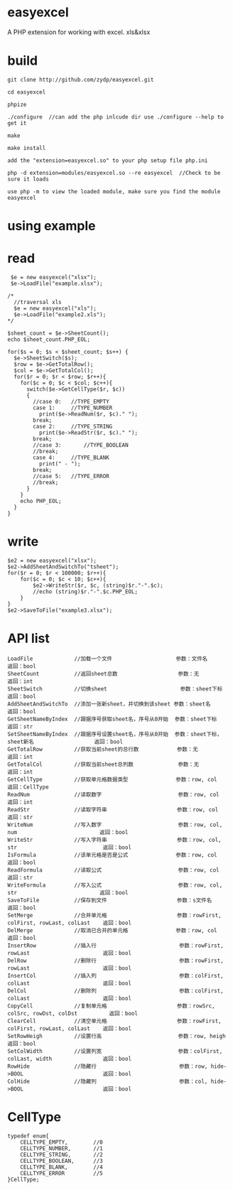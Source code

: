 # easyexcel
A PHP extension for working with excel. xls&xlsx 

# build
    git clone http://github.com/zydp/easyexcel.git
    
    cd easyexcel
    
    phpize
  
    ./configure  //can add the php inlcude dir use ./configure --help to get it
  
    make
  
    make install
    
    add the "extension=easyexcel.so" to your php setup file php.ini
    
    php -d extension=modules/easyexcel.so --re easyexcel  //Check to be sure it loads
    
    use php -m to view the loaded module, make sure you find the module easyexcel

# using example
# read
     $e = new easyexcel("xlsx");
     $e->LoadFile("example.xlsx");
    
    /*
      //traversal xls
      $e = new easyexcel("xls");
      $e->LoadFile("example2.xls"); 
    */
    
    $sheet_count = $e->SheetCount();
    echo $sheet_count.PHP_EOL;

    for($s = 0; $s < $sheet_count; $s++) {
      $e->SheetSwitch($s);
      $row = $e->GetTotalRow();
      $col = $e->GetTotalCol();
      for($r = 0; $r < $row; $r++){
        for($c = 0; $c < $col; $c++){
          switch($e->GetCellType($r, $c))
          {
            //case 0:   //TYPE_EMPTY
            case 1:     //TYPE_NUMBER
              print($e->ReadNum($r, $c)." ");
            break;
            case 2:     //TYPE_STRING
              print($e->ReadStr($r, $c)." ");
            break;
            //case 3:       //TYPE_BOOLEAN
            //break;
            case 4:     //TYPE_BLANK
              print(" - ");
            break;
            //case 5:   //TYPE_ERROR
            //break;
          }
        }
        echo PHP_EOL;
      }
    }

# write
    $e2 = new easyexcel("xlsx");
    $e2->AddSheetAndSwitchTo("tsheet");
    for($r = 0; $r < 100000; $r++){
        for($c = 0; $c < 10; $c++){
            $e2->WriteStr($r, $c, (string)$r."-".$c);
            //echo (string)$r."-".$c.PHP_EOL;
        }
    }
    $e2->SaveToFile("example3.xlsx");
    
# API list
    LoadFile             //加载一个文件                    参数：文件名                                 返回：bool
    SheetCount           //返回sheet总数                   参数：无                                    返回：int
    SheetSwitch          //切换sheet                       参数：sheet下标                             返回：bool
    AddSheetAndSwitchTo  //添加一张新sheet，并切换到该sheet 参数：sheet名                                返回：bool
    GetSheetNameByIndex  //跟据序号获取sheet名，序号从0开始  参数：sheet下标                              返回：str
    SetSheetNameByIndex  //跟据序号设置sheet名，序号从0开始  参数：sheet下标，sheet新名                   返回：bool
    GetTotalRow          //获取当前sheet的总行数            参数：无                                     返回：int
    GetTotalCol          //获取当前sheet总列数              参数：无                                     返回：int
    GetCellType          //获取单元格数据类型               参数：row, col                               返回：CellType
    ReadNum              //读取数字                        参数：row, col                               返回：int
    ReadStr              //读取字符串                      参数：row, col                               返回：str
    WriteNum             //写入数字                        参数：row, col, num                          返回：bool
    WriteStr             //写入字符串                      参数：row, col, str                           返回：bool
    IsFormula            //该单元格是否是公式               参数：row, col                               返回：bool
    ReadFormula          //读取公式                        参数：row, col                               返回：str
    WriteFormula         //写入公式                        参数：row, col, str                          返回：bool
    SaveToFile           //保存到文件                      参数：s文件名                                 返回：bool
    SetMerge             //合并单元格                      参数：rowFirst, colFirst, rowLast, colLast    返回：bool
    DelMerge             //取消已合并的单元格               参数：row, col                                返回：bool
    InsertRow            //插入行                          参数：rowFirst, rowLast                       返回：bool
    DelRow               //删除行                          参数：rowFirst, rowLast                       返回：bool
    InsertCol            //插入列                          参数：colFirst, colLast                       返回：bool
    DelCol               //删除列                          参数：colFirst, colLast                       返回：bool
    CopyCell             //复制单元格                      参数：rowSrc, colSrc, rowDst, colDst          返回：bool
    ClearCell            //清空单元格                      参数：rowFirst, colFirst, rowLast, colLast    返回：bool
    SetRowHeigh          //设置行高                        参数：row, heigh                              返回：bool
    SetColWidth          //设置列宽                        参数：colFirst, colLast, width                返回：bool
    RowHide              //隐藏行                          参数：row, hide->BOOL                         返回：bool
    ColHide              //隐藏列                          参数：col, hide->BOOL                         返回：bool
    
# CellType
    typedef enum{
        CELLTYPE_EMPTY,        //0
        CELLTYPE_NUMBER,       //1
        CELLTYPE_STRING,       //2
        CELLTYPE_BOOLEAN,      //3
        CELLTYPE_BLANK,        //4
        CELLTYPE_ERROR         //5
    }CellType;
